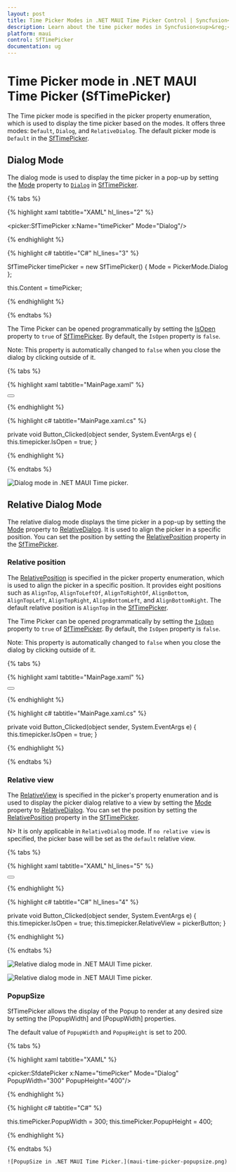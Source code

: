 ```yaml
---
layout: post
title: Time Picker Modes in .NET MAUI Time Picker Control | Syncfusion<sup>&reg;</sup>
description: Learn about the time picker modes in Syncfusion<sup>&reg;</sup> Time Picker for .NET MAUI (SfTimePicker) control and its basic features.
platform: maui
control: SfTimePicker
documentation: ug
---
```


# Time Picker mode in .NET MAUI Time Picker (SfTimePicker)

The Time picker mode is specified in the picker property enumeration, which is used to display the time picker based on the modes. It offers three modes: `Default`, `Dialog`, and `RelativeDialog`. The default picker mode is `Default` in the [SfTimePicker](https://help.syncfusion.com/cr/maui/Syncfusion.Maui.Picker.SfTimePicker.html).

## Dialog Mode

The dialog mode is used to display the time picker in a pop-up by setting the [Mode](https://help.syncfusion.com/cr/maui/Syncfusion.Maui.Picker.PickerBase.html#Syncfusion_Maui_Picker_PickerBase_Mode) property to [`Dialog`](https://help.syncfusion.com/cr/maui/Syncfusion.Maui.Picker.PickerMode.html#Syncfusion_Maui_Picker_PickerMode_Dialog) in [SfTimePicker](https://help.syncfusion.com/cr/maui/Syncfusion.Maui.Picker.SfTimePicker.html).

{% tabs %}

{% highlight xaml tabtitle="XAML" hl_lines="2" %}

<picker:SfTimePicker x:Name="timePicker"
                     Mode="Dialog"/>

{% endhighlight %}

{% highlight c# tabtitle="C#" hl_lines="3" %}

SfTimePicker timePicker = new SfTimePicker()
{
    Mode = PickerMode.Dialog
};

this.Content = timePicker;

{% endhighlight %}

{% endtabs %}

The Time Picker can be opened programmatically by setting the [IsOpen](https://help.syncfusion.com/cr/maui/Syncfusion.Maui.Picker.PickerBase.html#Syncfusion_Maui_Picker_PickerBase_IsOpen) property to `true` of [SfTimePicker](https://help.syncfusion.com/cr/maui/Syncfusion.Maui.Picker.SfTimePicker.html). By default, the `IsOpen` property is `false`.

Note: This property is automatically changed to `false` when you close the dialog by clicking outside of it.

{% tabs %}

{% highlight xaml tabtitle="MainPage.xaml" %}

<Grid>
    <picker:SfTimePicker x:Name="timepicker"
                         Mode="Dialog"/>
    <Button Text="Open Picker" 
            x:Name="pickerButton"
            Clicked="Button_Clicked"
            HorizontalOptions="Center"
            VerticalOptions="Center"
            HeightRequest="50" 
            WidthRequest="150">
    </Button>
</Grid>

{% endhighlight %}

{% highlight c# tabtitle="MainPage.xaml.cs" %}

private void Button_Clicked(object sender, System.EventArgs e)
{
    this.timepicker.IsOpen = true;
}

{% endhighlight %}

{% endtabs %}

   ![Dialog mode in .NET MAUI Time picker.](images/time-picker-mode/maui-time-picker-dialog-mode.gif)

## Relative Dialog Mode

The relative dialog mode displays the time picker in a pop-up by setting the [Mode](https://help.syncfusion.com/cr/maui/Syncfusion.Maui.Picker.PickerBase.html#Syncfusion_Maui_Picker_PickerBase_Mode) property to [RelativeDialog](https://help.syncfusion.com/cr/maui/Syncfusion.Maui.Picker.PickerMode.html#Syncfusion_Maui_Picker_PickerMode_RelativeDialog). It is used to align the picker in a specific position. You can set the position by setting the [RelativePosition](https://help.syncfusion.com/cr/maui/Syncfusion.Maui.Picker.PickerBase.html#Syncfusion_Maui_Picker_PickerBase_RelativePosition) property in the [SfTimePicker](https://help.syncfusion.com/cr/maui/Syncfusion.Maui.Picker.SfTimePicker.html).

### Relative position

The [RelativePosition](https://help.syncfusion.com/cr/maui/Syncfusion.Maui.Picker.PickerBase.html#Syncfusion_Maui_Picker_PickerBase_RelativePosition) is specified in the picker property enumeration, which is used to align the picker in a specific position. It provides eight positions such as `AlignTop`, `AlignToLeftOf`, `AlignToRightOf`, `AlignBottom`, `AlignTopLeft`, `AlignTopRight`, `AlignBottomLeft`, and `AlignBottomRight`. The default relative position is `AlignTop` in the [SfTimePicker](https://help.syncfusion.com/cr/maui/Syncfusion.Maui.Picker.SfTimePicker.html).


The Time Picker can be opened programmatically by setting the [`IsOpen`](https://help.syncfusion.com/cr/maui/Syncfusion.Maui.Picker.PickerBase.html#Syncfusion_Maui_Picker_PickerBase_IsOpen) property to `true` of [SfTimePicker](https://help.syncfusion.com/cr/maui/Syncfusion.Maui.Picker.SfTimePicker.html). By default, the `IsOpen` property is `false`.

Note: This property is automatically changed to `false` when you close the dialog by clicking outside of it.

{% tabs %}

{% highlight xaml tabtitle="MainPage.xaml" %}

<Grid>
    <picker:SfTimePicker x:Name="timePicker" 
                         Mode="RelativeDialog"
                         RelativePosition="AlignTopLeft">
    </picker:SfTimePicker>
    <Button Text="Open picker" 
            x:Name="pickerButton"
            Clicked="Button_Clicked"
            HorizontalOptions="Center"
            VerticalOptions="Center"
            HeightRequest="50" 
            WidthRequest="150">
    </Button>
</Grid>

{% endhighlight %}

{% highlight c# tabtitle="MainPage.xaml.cs" %}

private void Button_Clicked(object sender, System.EventArgs e)
{
    this.timepicker.IsOpen = true;
}

{% endhighlight %} 
 
{% endtabs %}

### Relative view

The [RelativeView](https://help.syncfusion.com/cr/maui/Syncfusion.Maui.Picker.PickerBase.html#Syncfusion_Maui_Picker_PickerBase_RelativeView) is specified in the picker's property enumeration and is used to display the picker dialog relative to a view by setting the [Mode](https://help.syncfusion.com/cr/maui/Syncfusion.Maui.Picker.PickerBase.html#Syncfusion_Maui_Picker_PickerBase_Mode) property to [RelativeDialog](https://help.syncfusion.com/cr/maui/Syncfusion.Maui.Picker.PickerMode.html#Syncfusion_Maui_Picker_PickerMode_RelativeDialog). You can set the position by setting the [RelativePosition](https://help.syncfusion.com/cr/maui/Syncfusion.Maui.Picker.PickerBase.html#Syncfusion_Maui_Picker_PickerBase_RelativePosition) property in the [SfTimePicker](https://help.syncfusion.com/cr/maui/Syncfusion.Maui.Picker.SfTimePicker.html).


N> It is only applicable in `RelativeDialog` mode. If `no relative view` is specified, the picker base will be set as the `default` relative view.

{% tabs %}

{% highlight xaml tabtitle="XAML" hl_lines="5" %}

<Grid>
    <picker:SfTimePicker x:Name="timePicker" 
                         Mode="RelativeDialog"
                         RelativePosition="AlignTopLeft"
                         RelativeView = "{x:Reference pickerButton}">
    </picker:SfTimePicker>
    <Button Text="Open picker" 
            x:Name="pickerButton"
            Clicked="Button_Clicked"
            HorizontalOptions="Center"
            VerticalOptions="Center"
            HeightRequest="50" 
            WidthRequest="150">
    </Button>
</Grid>

{% endhighlight %}

{% highlight c# tabtitle="C#" hl_lines="4" %}

private void Button_Clicked(object sender, System.EventArgs e)
{
    this.timepicker.IsOpen = true;
    this.timepicker.RelativeView = pickerButton;
}

{% endhighlight %}

{% endtabs %}

   ![Relative dialog mode in .NET MAUI Time picker.](images/time-picker-mode/maui-time-picker-relative-dialog-mode1.png)

   ![Relative dialog mode in .NET MAUI Time picker.](images/time-picker-mode/maui-time-picker-relative-dialog-mode2.png)

### PopupSize

SfTimePicker allows the display of the Popup to render at any desired size by setting the [PopupWidth] and [PopupWidth] properties.

The default value of `PopupWidth` and `PopupHeight` is set to 200.

{% tabs %}

{% highlight xaml tabtitle="XAML" %}

<picker:SfdatePicker x:Name="timePicker" 
                         Mode="Dialog"
                         PopupWidth="300"
                         PopupHeight="400"/>

{% endhighlight %}

{% highlight c# tabtitle="C#" %}

this.timePicker.PopupWidth = 300;
this.timePicker.PopupHeight = 400;

{% endhighlight %} 

{% endtabs %}

    ![PopupSize in .NET MAUI Time Picker.](maui-time-picker-popupsize.png)